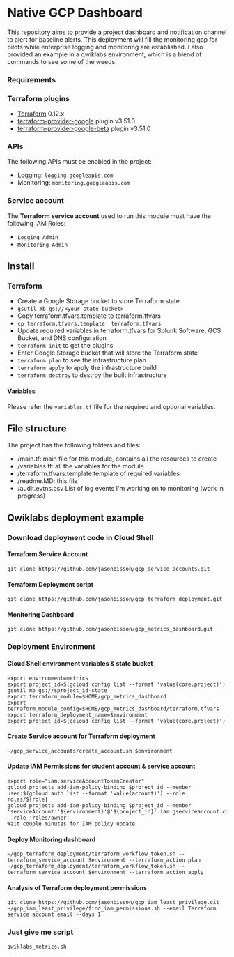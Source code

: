 # Native GCP Dashboard
This repository aims to provide a project dashboard and notification channel to alert for baseline alerts. This deployment will fill the monitoring gap for pilots while enterprise logging and monitoring are established. I also provided an example in a qwiklabs environment, which is a blend of commands to see some of the weeds. 

### Requirements

### Terraform plugins
- [Terraform](https://www.terraform.io/downloads.html) 0.12.x
- [terraform-provider-google](https://github.com/terraform-providers/terraform-provider-google) plugin v3.51.0
- [terraform-provider-google-beta](https://github.com/terraform-providers/terraform-provider-google-beta) plugin v3.51.0


### APIs
The following APIs must be enabled in the project:
- Logging: `logging.googleapis.com`
- Monitoring: `monitoring.googleapis.com`

### Service account
The **Terraform service account** used to run this module must have the following IAM Roles:
- `Logging Admin` 
- `Monitoring Admin`

## Install

### Terraform
-  Create a Google Storage bucket to store Terraform state 
-  `gsutil mb gs://<your state bucket>`
-  Copy terraform.tfvars.template to terraform.tfvars 
-  `cp terraform.tfvars.template  terraform.tfvars`
-  Update required variables in terraform.tfvars for Splunk Software, GCS Bucket, and DNS configuration 
- `terraform init` to get the plugins
-  Enter Google Storage bucket that will store the Terraform state
- `terraform plan` to see the infrastructure plan
- `terraform apply` to apply the infrastructure build
- `terraform destroy` to destroy the built infrastructure

#### Variables
Please refer the `variables.tf` file for the required and optional variables.

## File structure
The project has the following folders and files:

- /main.tf: main file for this module, contains all the resources to create
- /variables.tf: all the variables for the module
- /terraform.tfvars.template template of required variables
- /readme.MD: this file
- /audit.evtns.csv List of log events I'm working on to monitoring (work in progress)

## Qwiklabs deployment example

### Download deployment code in Cloud Shell

#### Terraform Service Account 
```text
git clone https://github.com/jasonbisson/gcp_service_accounts.git
```

#### Terraform Deployment script
```text
git clone https://github.com/jasonbisson/gcp_terraform_deployment.git
```

#### Monitoring Dashboard
```text
git clone https://github.com/jasonbisson/gcp_metrics_dashboard.git
```

### Deployment Environment 

#### Cloud Shell environment variables & state bucket
```text
export environment=metrics
export project_id=$(gcloud config list --format 'value(core.project)')
gsutil mb gs://$project_id-state
export terraform_module=$HOME/gcp_metrics_dashboard
export terraform_module_config=$HOME/gcp_metrics_dashboard/terraform.tfvars
export terraform_deployment_name=$environment
export project_id=$(gcloud config list --format 'value(core.project)')
```

#### Create Service account for Terraform deployment
```text
~/gcp_service_accounts/create_account.sh $environment
```

#### Update IAM Permissions for student account & service account 
```text
export role="iam.serviceAccountTokenCreator"
gcloud projects add-iam-policy-binding $project_id --member user:$(gcloud auth list --format 'value(account)') --role roles/${role}
gcloud projects add-iam-policy-binding $project_id --member 'serviceAccount:'${environment}'@'${project_id}'.iam.gserviceaccount.com' --role 'roles/owner'
Wait couple minutes for IAM policy update
```

#### Deploy Monitoring dashboard
```text
~/gcp_terraform_deployment/terraform_workflow_token.sh --terraform_service_account $environment --terraform_action plan
~/gcp_terraform_deployment/terraform_workflow_token.sh --terraform_service_account $environment --terraform_action apply
```

#### Analysis of Terraform deployment permissions
```text
git clone https://github.com/jasonbisson/gcp_iam_least_privilege.git
~/gcp_iam_least_privilege/find_iam_permissions.sh --email Terraform service account email --days 1
```

### Just give me script
```text
qwiklabs_metrics.sh
``` 
